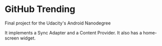 # GitHub Trending


Final project for the Udacity's Android Nanodegree

It implements a Sync Adapter and a Content Provider. It also has a home-screen widget.
